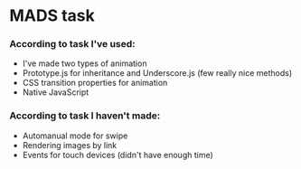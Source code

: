 MADS task
=========
<h3>According to task I've used:</h3>
<ul>
  <li>I've made two types of animation</li>
  <li>Prototype.js for inheritance and Underscore.js (few really  nice methods)</li>
  <li>CSS transition properties for animation</li>
  <li>Native JavaScript</li>
</ul>
<h3>According to task I haven't made:</h3>
<ul>
  <li>Automanual mode for swipe</li>
  <li>Rendering images by link</li>
  <li>Events for touch devices (didn't have enough time)</li>
</ul>


